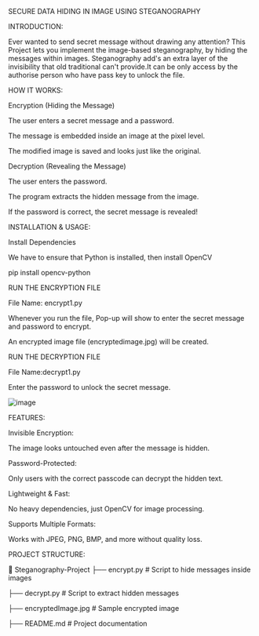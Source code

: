 SECURE DATA HIDING IN IMAGE USING STEGANOGRAPHY

INTRODUCTION:

Ever wanted to send secret message without drawing any attention?
This Project lets you implement the image-based steganography, by hiding the messages within images. Steganography add's an extra layer of the invisibility that old traditional can't provide.It can be only access by the authorise person who have pass key to unlock the file.

HOW IT WORKS:

Encryption (Hiding the Message)

The user enters a secret message and a password.

The message is embedded inside an image at the pixel level.

The modified image is saved and looks just like the original.

Decryption (Revealing the Message)

The user enters the password.

The program extracts the hidden message from the image.

If the password is correct, the secret message is revealed!

INSTALLATION & USAGE:

Install Dependencies

We have to ensure that Python is installed, then install OpenCV

pip install opencv-python

RUN THE ENCRYPTION FILE

File Name: encrypt1.py

Whenever you run the file, Pop-up will show to enter the secret message and password to encrypt.

An encrypted image file (encryptedimage.jpg) will be created.

RUN THE DECRYPTION FILE

File Name:decrypt1.py

Enter the password to unlock the secret message.

![image](https://github.com/user-attachments/assets/2accae6e-3a8f-416d-9f45-8d22dd483166)

FEATURES:

Invisible Encryption: 

The image looks untouched even after the message is hidden.

Password-Protected: 

Only users with the correct passcode can decrypt the hidden text.

Lightweight & Fast: 

No heavy dependencies, just OpenCV for image processing.

Supports Multiple Formats: 

Works with JPEG, PNG, BMP, and more without quality loss.


PROJECT STRUCTURE:

📂 Steganography-Project
 ├── encrypt.py  # Script to hide messages inside images
 
 ├── decrypt.py  # Script to extract hidden messages
 
 ├── encryptedImage.jpg  # Sample encrypted image
 
 ├── README.md  # Project documentation







